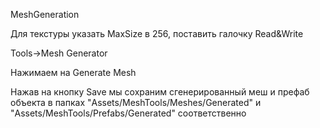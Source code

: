 MeshGeneration

Для текстуры указать MaxSize в 256, поставить галочку Read&Write

Tools->Mesh Generator

Нажимаем на Generate Mesh

Нажав на кнопку Save мы сохраним сгенерированный меш и префаб объекта в папках "Assets/MeshTools/Meshes/Generated" и "Assets/MeshTools/Prefabs/Generated" соответственно

